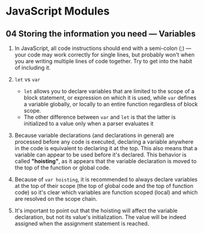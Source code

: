 # JavaScript Modules

## 04 Storing the information you need — Variables

1. In JavaScript, all code instructions should end with a semi-colon (;) — your code may work correctly for single lines, but probably won't when you are writing multiple lines of code together. Try to get into the habit of including it.

2. `let` vs `var`
    - `let` allows you to declare variables that are limited to the scope of a block statement, or expression on which it is used, while `var` defines a variable globally, or locally to an entire function regardless of block scope.
    - The other difference between `var` and `let` is that the latter is initialized to a value only when a parser evaluates it

3. Because variable declarations (and declarations in general) are processed before any code is executed, declaring a variable anywhere in the code is equivalent to declaring it at the top. This also means that a variable can appear to be used before it's declared. This behavior is called **"hoisting"**, as it appears that the variable declaration is moved to the top of the function or global code.

4. Because of `var hoisting`, it is recommended to always declare variables at the top of their scope (the top of global code and the top of function code) so it's clear which variables are function scoped (local) and which are resolved on the scope chain.

5. It's important to point out that the hoisting will affect the variable declaration, but not its value's initialization. The value will be indeed assigned when the assignment statement is reached.
